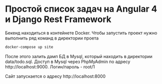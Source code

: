 # Простой список задач на Angular 4 и Django Rest Framework

Бекенд находиться в контейнете Docker. Чтобы запустить проект нужно выполнить ряд команд в директории проета

```bash
docker-compose up site
```

После этого залить дамп БД в Mysql, который находить в директории data/todo.sql.
Доступ в Mysql через PhpMyAdmin по адресу http://localhost:9000. Логин/пароль - root/1

Сайт запускается о адресу http://localhost:8000